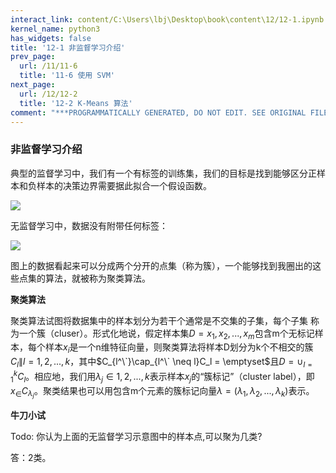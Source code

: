 ```yaml
---
interact_link: content/C:\Users\lbj\Desktop\book\content\12/12-1.ipynb
kernel_name: python3
has_widgets: false
title: '12-1 非监督学习介绍'
prev_page:
  url: /11/11-6
  title: '11-6 使用 SVM'
next_page:
  url: /12/12-2
  title: '12-2 K-Means 算法'
comment: "***PROGRAMMATICALLY GENERATED, DO NOT EDIT. SEE ORIGINAL FILES IN /content***"
---
```


### 非监督学习介绍

典型的监督学习中，我们有一个有标签的训练集，我们的目标是找到能够区分正样本和负样本的决策边界需要据此拟合一个假设函数。

![](https://i.loli.net/2018/12/02/5c02bbd4c4cb3.png)

无监督学习中，数据没有附带任何标签：

![](https://i.loli.net/2018/12/02/5c02bc055baa5.png)

图上的数据看起来可以分成两个分开的点集（称为簇），一个能够找到我圈出的这些点集的算法，就被称为聚类算法。 

**聚类算法**

聚类算法试图将数据集中的样本划分为若干个通常是不交集的子集，每个子集 称为一个簇（cluser）。形式化地说，假定样本集$D= {x_1,x_2,...,x_m}$包含m个无标记样本，每个样本$x_i$是一个n维特征向量，则聚类算法将样本D划分为k个不相交的簇${C_l\|l=1,2,...,k}$，其中$C_{l^\`}\cap_{l^\` \neq l}C_l = \emptyset$且$D=\cup^k_{l=1}C_l$。相应地，我们用$\lambda_j \in {1,2,...,k}$表示样本$x_j$的“簇标记”（cluster label），即$x_ \in C_{\lambda_j}$。聚类结果也可以用包含m个元素的簇标记向量$\lambda = (\lambda_1,\lambda_2,...,\lambda_k)$表示。

**牛刀小试**

Todo: 你认为上面的无监督学习示意图中的样本点,可以聚为几类?



答：2类。


